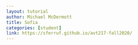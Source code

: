 ```yaml
---
layout: tutorial
author: Michael McDermott
title: Sofia
categories: [student]
link: https://sferruf.github.io/avt217-fall2020/
---
```

